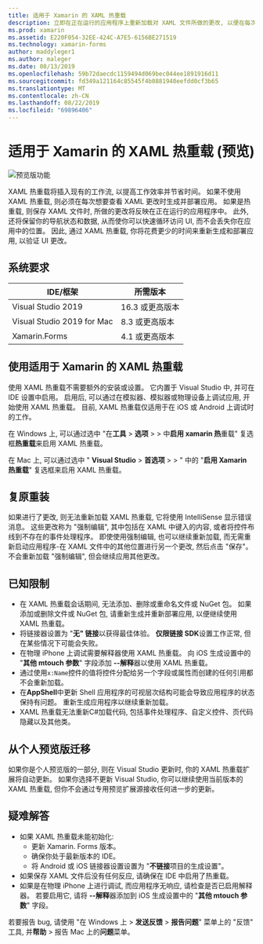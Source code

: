 ```yaml
---
title: 适用于 Xamarin 的 XAML 热重载
description: 立即在正在运行的应用程序上重新加载对 XAML 文件所做的更改, 以便在每次 XAML 更改后无需生成 Xamarin. Forms 项目。
ms.prod: xamarin
ms.assetid: E220F054-32EE-424C-A7E5-6156BE271519
ms.technology: xamarin-forms
author: maddyleger1
ms.author: maleger
ms.date: 08/13/2019
ms.openlocfilehash: 59b72daecdc1159494d069bec044ee1891916d11
ms.sourcegitcommit: fd349a121164c85545f4b0881940eefdd0cf3b65
ms.translationtype: MT
ms.contentlocale: zh-CN
ms.lasthandoff: 08/22/2019
ms.locfileid: "69896406"
---
```

# <a name="xaml-hot-reload-for-xamarinforms-preview"></a>适用于 Xamarin 的 XAML 热重载 (预览)

![预览版功能](~/media/shared/preview.png)

XAML 热重载将插入现有的工作流, 以提高工作效率并节省时间。 如果不使用 XAML 热重载, 则必须在每次想要查看 XAML 更改时生成并部署应用。 如果是热重载, 则保存 XAML 文件时, 所做的更改将反映在正在运行的应用程序中。 此外, 还将保留你的导航状态和数据, 从而使你可以快速循环访问 UI, 而不会丢失你在应用中的位置。 因此, 通过 XAML 热重载, 你将花费更少的时间来重新生成和部署应用, 以验证 UI 更改。

## <a name="system-requirements"></a>系统要求

| IDE/框架 | 所需版本 |
|------|------------------|
|Visual Studio 2019 | 16.3 或更高版本
Visual Studio 2019 for Mac | 8.3 或更高版本
Xamarin.Forms | 4.1 或更高版本

## <a name="use-xaml-hot-reload-for-xamarinforms"></a>使用适用于 Xamarin 的 XAML 热重载

使用 XAML 热重载不需要额外的安装或设置。 它内置于 Visual Studio 中, 并可在 IDE 设置中启用。 启用后, 可以通过在模拟器、模拟器或物理设备上调试应用, 开始使用 XAML 热重载。 目前, XAML 热重载仅适用于在 iOS 或 Android 上调试时的工作。

在 Windows 上, 可以通过选中 "在**工具** > **选项** >  > 中**启用 xamarin 热**重载" 复选框**热重载**来启用 XAML 热重载。

在 Mac 上, 可以通过选中 " **Visual Studio** > **首选项** >  > " 中的 "**启用 Xamarin 热重载**" 复选框来启用 XAML 热重载。

## <a name="resilient-reloading"></a>复原重装

如果进行了更改, 则无法重新加载 XAML 热重载, 它将使用 IntelliSense 显示错误消息。 这些更改称为 "强制编辑", 其中包括在 XAML 中键入的内容, 或者将控件布线到不存在的事件处理程序。 即使使用强制编辑, 也可以继续重新加载, 而无需重新启动应用程序-在 XAML 文件中的其他位置进行另一个更改, 然后点击 "保存"。 不会重新加载 "强制编辑", 但会继续应用其他更改。

## <a name="known-limitations"></a>已知限制

- 在 XAML 热重载会话期间, 无法添加、删除或重命名文件或 NuGet 包。 如果添加或删除文件或 NuGet 包, 请重新生成并重新部署应用, 以便继续使用 XAML 热重载。
- 将链接器设置为 "**无" 链接**以获得最佳体验。 **仅限链接 SDK**设置工作正常, 但在某些情况下可能会失败。
- 在物理 iPhone 上调试需要解释器使用 XAML 热重载。 向 iOS 生成设置中的 "**其他 mtouch 参数**" 字段添加 **--解释**器以使用 XAML 热重载。
- 通过使用`x:Name`控件的值将控件分配给另一个字段或属性而创建的任何引用都不会重新加载。
- 在**AppShell**中更新 Shell 应用程序的可视层次结构可能会导致应用程序的状态保持有问题。 重新生成应用程序以继续重新加载。
- XAML 热重载无法重新C#加载代码, 包括事件处理程序、自定义控件、页代码隐藏以及其他类。

## <a name="migrate-from-the-private-preview"></a>从个人预览版迁移

如果你是个人预览版的一部分, 则在 Visual Studio 更新时, 你的 XAML 热重载扩展将自动更新。 如果你选择不更新 Visual Studio, 你可以继续使用当前版本的 XAML 热重载, 但你不会通过专用预览扩展源接收任何进一步的更新。

## <a name="troubleshooting"></a>疑难解答

- 如果 XAML 热重载未能初始化:
  - 更新 Xamarin. Forms 版本。
  - 确保你处于最新版本的 IDE。
  - 将 Android 或 iOS 链接器设置设置为 "**不链接**项目的生成设置"。
- 如果保存 XAML 文件后没有任何反应, 请确保在 IDE 中启用了热重载。
- 如果是在物理 iPhone 上进行调试, 而应用程序无响应, 请检查是否已启用解释器。 若要启用它, 请将 **--解释**器添加到 iOS 生成设置中的 "**其他 mtouch 参数**" 字段。

若要报告 bug, 请使用 "在 Windows 上 > **发送反馈** > **报告问题**" 菜单上的 "反馈" 工具, 并**帮助** > 报告 Mac 上的**问题**菜单。
